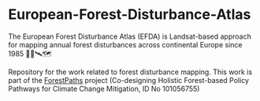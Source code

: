 # European-Forest-Disturbance-Atlas

The European Forest Disturbance Atlas (EFDA) is Landsat-based approach for mapping annual forest disturbances across continental Europe since 1985 🌳🌲🛰️🗺️

Repository for the work related to forest disturbance mapping. This work is part of the [ForestPaths](https://forestpaths.eu/) project (Co-designing Holistic Forest-based Policy Pathways for Climate Change Mitigation, ID No 101056755)
